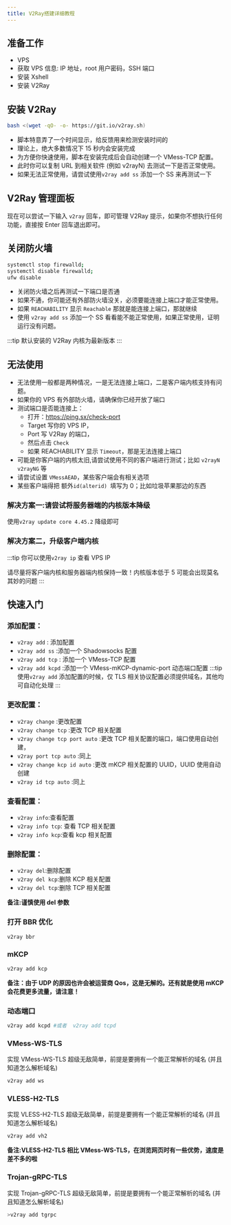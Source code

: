 ```yaml
---
title: V2Ray搭建详细教程
---
```


## 准备工作

- VPS
- 获取 VPS 信息: IP 地址，root 用户密码，SSH 端口
- 安装 Xshell
- 安装 V2Ray

## 安装 V2Ray

```sh
bash <(wget -qO- -o- https://git.io/v2ray.sh)
```

- 脚本特意弄了一个时间显示，给反馈用来检测安装时间的
- 理论上，绝大多数情况下 15 秒内会安装完成
- 为方便你快速使用，脚本在安装完成后会自动创建一个 VMess-TCP 配置。
- 此时你可以复制 URL 到相关软件 (例如 v2rayN) 去测试一下是否正常使用。
- 如果无法正常使用，请尝试使用`v2ray add ss` 添加一个 SS 来再测试一下

## V2Ray 管理面板

现在可以尝试一下输入 `v2ray` 回车，即可管理 V2Ray
提示，如果你不想执行任何功能，直接按 Enter 回车退出即可。

## 关闭防火墙

```sh
systemctl stop firewalld;
systemctl disable firewalld;
ufw disable
```

- 关闭防火墙之后再测试一下端口是否通
- 如果不通，你可能还有外部防火墙没关，必须要能连接上端口才能正常使用。
- 如果 `REACHABILITY` 显示 `Reachable` 那就是能连接上端口，那就继续
- 使用 `v2ray add ss` 添加一个 SS 看看能不能正常使用，如果正常使用，证明运行没有问题。

:::tip
默认安装的 V2Ray 内核为最新版本
:::

## 无法使用

- 无法使用一般都是两种情况，一是无法连接上端口，二是客户端内核支持有问题。
- 如果你的 VPS 有外部防火墙，请确保你已经开放了端口
- 测试端口是否能连接上：
  - 打开：<https://ping.sx/check-port>
  - Target 写你的 VPS IP，
  - Port 写 V2Ray 的端口，
  - 然后点击 `Check`
  - 如果 REACHABILITY 显示 `Timeout`，那是无法连接上端口
- 可能是你客户端的内核太旧,请尝试使用不同的客户端进行测试；比如 `v2rayN` `v2rayNG` 等
- 请尝试设置 `VMessAEAD`，某些客户端会有相关选项
- 某些客户端得把 额外`id(alterid) `填写为 0；比如垃圾苹果那边的东西

### 解决方案一:请尝试将服务器端的内核版本降级

使用`v2ray update core 4.45.2` 降级即可

### 解决方案二，升级客户端内核

:::tip
你可以使用`v2ray ip` 查看 VPS IP

请尽量将客户端内核和服务器端内核保持一致！内核版本低于 5 可能会出现莫名其妙的问题
:::

## 快速入门

### 添加配置：

- `v2ray add` : 添加配置
- `v2ray add ss` :添加一个 Shadowsocks 配置
- `v2ray add tcp` : 添加一个 VMess-TCP 配置
- `v2ray add kcpd` :添加一个 VMess-mKCP-dynamic-port 动态端口配置
  :::tip
  使用`v2ray add` 添加配置的时候，仅 TLS 相关协议配置必须提供域名，其他均可自动化处理
  :::

### 更改配置：

- `v2ray change` :更改配置
- `v2ray change tcp` :更改 TCP 相关配置
- `v2ray change tcp port auto` :更改 TCP 相关配置的端口，端口使用自动创建，
- `v2ray port tcp auto` :同上
- `v2ray change kcp id auto` :更改 mKCP 相关配置的 UUID，UUID 使用自动创建
- `v2ray id tcp auto` :同上

### 查看配置：

- `v2ray info`:查看配置
- `v2ray info tcp`: 查看 TCP 相关配置
- `v2ray info kcp`:查看 kcp 相关配置

### 删除配置：

- `v2ray del`:删除配置
- `v2ray del kcp`:删除 KCP 相关配置
- `v2ray del tcp`:删除 TCP 相关配置

**备注:谨慎使用 del 参数**

### 打开 BBR 优化

```sh
v2ray bbr
```

### mKCP

```sh
v2ray add kcp
```

**备注：由于 UDP 的原因也许会被运营商 Qos，这是无解的。还有就是使用 mKCP 会花费更多流量，请注意！**

### 动态端口

```sh
v2ray add kcpd #或者  v2ray add tcpd
```

### VMess-WS-TLS

实现 VMess-WS-TLS 超级无敌简单，前提是要拥有一个能正常解析的域名 (并且知道怎么解析域名)

```sh
v2ray add ws
```

### VLESS-H2-TLS

实现 VLESS-H2-TLS 超级无敌简单，前提是要拥有一个能正常解析的域名 (并且知道怎么解析域名)

```sh
v2ray add vh2
```

**备注:VLESS-H2-TLS 相比 VMess-WS-TLS，在浏览网页时有一些优势，速度是差不多的啦**

### Trojan-gRPC-TLS

实现 Trojan-gRPC-TLS 超级无敌简单，前提是要拥有一个能正常解析的域名 (并且知道怎么解析域名)

```sh
>v2ray add tgrpc
```

